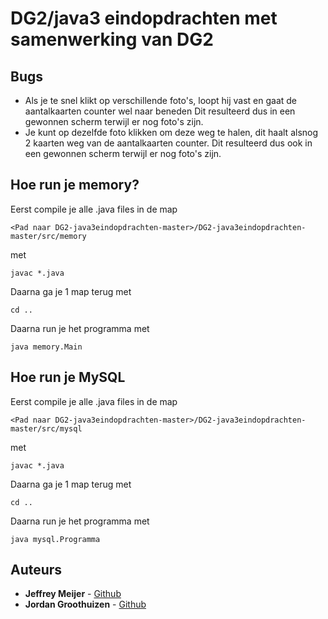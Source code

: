 # DG2/java3 eindopdrachten met samenwerking van DG2

## Bugs
*  Als je te snel klikt op verschillende foto's, loopt hij vast en gaat de aantalkaarten counter wel naar beneden
    Dit resulteerd dus in een gewonnen scherm terwijl er nog foto's zijn.
*  Je kunt op dezelfde foto klikken om deze weg te halen, dit haalt alsnog 2 kaarten weg van de aantalkaarten counter.
    Dit resulteerd dus ook in een gewonnen scherm terwijl er nog foto's zijn.
    
    
## Hoe run je memory?
Eerst compile je alle .java files in de map

```
<Pad naar DG2-java3eindopdrachten-master>/DG2-java3eindopdrachten-master/src/memory
```

met

```
javac *.java
```
Daarna ga je 1 map terug met

```
cd ..
```
Daarna run je het programma met

```
java memory.Main
```

## Hoe run je MySQL
Eerst compile je alle .java files in de map

```
<Pad naar DG2-java3eindopdrachten-master>/DG2-java3eindopdrachten-master/src/mysql
```

met

```
javac *.java
```
Daarna ga je 1 map terug met

```
cd ..
```
Daarna run je het programma met

```
java mysql.Programma
```

## Auteurs

* **Jeffrey Meijer** - [Github](https://github.com/JeffreyMeijer)
* **Jordan Groothuizen** - [Github](https://github.com/JordanMaarten)

